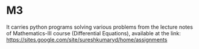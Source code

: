 # M3
It carries python programs solving various problems from the lecture notes of Mathematics-III course (Differential Equations), available at the link: https://sites.google.com/site/sureshkumaryd/home/assignments
